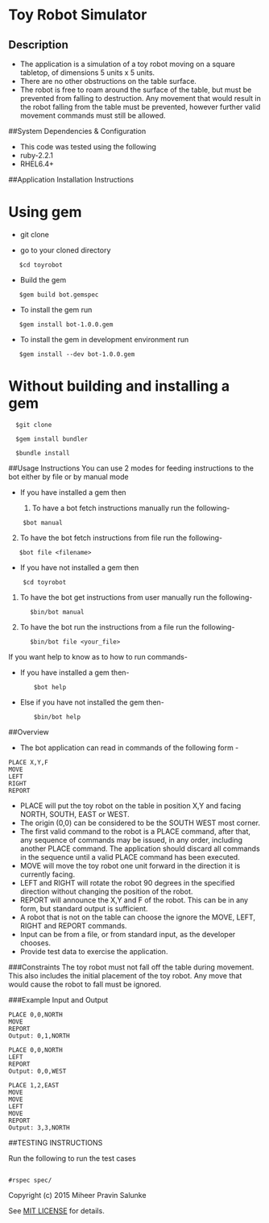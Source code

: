 # Toy Robot Simulator

## Description

- The application is a simulation of a toy robot moving on a square tabletop, of
dimensions 5 units x 5 units.
- There are no other obstructions on the table surface.
- The robot is free to roam around the surface of the table, but must be
prevented from falling to destruction. Any movement
that would result in the robot falling from the table must be prevented,
however further valid movement commands must still
be allowed. 


##System Dependencies & Configuration
- This code was tested using the following
 - ruby-2.2.1
 - RHEL6.4+ 

##Application Installation Instructions
# Using gem
 
 - git clone 

 - go to your cloned directory

~~~
   $cd toyrobot
~~~

 - Build the gem

~~~
   $gem build bot.gemspec
~~~

 - To install the gem run

~~~
   $gem install bot-1.0.0.gem
~~~ 

 - To install the gem in development environment run

~~~
   $gem install --dev bot-1.0.0.gem 
~~~

# Without building and installing a gem

~~~
  $git clone

  $gem install bundler

  $bundle install
~~~

##Usage Instructions
  You can use 2 modes for feeding instructions to the bot either by file or by manual mode

- If you have installed a gem then
 
  1) To have a bot fetch instructions manually run the following-  
~~~
    $bot manual   
~~~ 
  
  2) To have the bot fetch instructions from file run the following-
~~~
   $bot file <filename>  
~~~

- If you have not installed a gem then

~~~
    $cd toyrobot
~~~

  1) To have the bot get instructions from user manually run the following-
~~~
      $bin/bot manual
~~~

  2) To have the bot run the instructions from a file run the following-
~~~
      $bin/bot file <your_file>
~~~

  If you want help to know as to how to run commands-

  - If you have installed a gem then-

~~~
       $bot help
~~~

  - Else if you have not installed the gem then- 
~~~
       $bin/bot help
~~~

##Overview
- The bot application can read in commands of the following form -

~~~
PLACE X,Y,F
MOVE
LEFT
RIGHT
REPORT
~~~
- PLACE will put the toy robot on the table in position X,Y and facing NORTH,
SOUTH, EAST or WEST.
- The origin (0,0) can be considered to be the SOUTH WEST most corner.
- The first valid command to the robot is a PLACE command, after that, any
sequence of commands may be issued, in any order, including another PLACE
command. The application should discard all commands in the sequence until a
valid PLACE command has been executed.
- MOVE will move the toy robot one unit forward in the direction it is currently
facing.
- LEFT and RIGHT will rotate the robot 90 degrees in the specified direction
without changing the position of the robot.
- REPORT will announce the X,Y and F of the robot. This can be in any form, but
standard output is sufficient.
- A robot that is not on the table can choose the ignore the MOVE, LEFT, RIGHT 
and REPORT commands.
- Input can be from a file, or from standard input, as the developer chooses.
- Provide test data to exercise the application.

###Constraints
The toy robot must not fall off the table during movement. This also includes
the initial placement of the toy robot.
Any move that would cause the robot to fall must be ignored.


###Example Input and Output
~~~
PLACE 0,0,NORTH
MOVE
REPORT
Output: 0,1,NORTH
~~~

~~~
PLACE 0,0,NORTH
LEFT
REPORT
Output: 0,0,WEST
~~~

~~~
PLACE 1,2,EAST
MOVE
MOVE
LEFT
MOVE
REPORT
Output: 3,3,NORTH
~~~


##TESTING INSTRUCTIONS

Run the following to run the test cases

~~~

#rspec spec/

~~~

Copyright (c) 2015 Miheer Pravin Salunke

See [MIT LICENSE](./LICENSE.txt)  for details.


